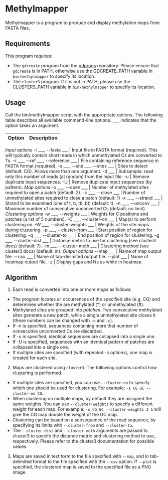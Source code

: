 # Methylmapper

Methylmapper is a program to produce and display methylation maps from FASTA files.

## Requirements

This program requires:

* The `gdcreate` program from the [gdprogs](https://github.com/albertoriva/gdprogs) repository. Please ensure that `gdcreate` is in PATH, otherwise use the GDCREATE_PATH variable in `bin/methylmapper` to specify its location.
* The `cluster3` program. If it is not in PATH, please use the CLUSTER3_PATH variable in `bin/methylmapper` to specify its location.

## Usage

Call the bin/methylmapper script with the appropriate options. The following table describes all available command-line options. `___` indicates that the option takes an argument.

Option | Description
--- | ---
*Input options*
 -i ___, --fasta ___ |   Input file in FASTA format (required). This will typically contain short reads in which unmethylated Cs are converted to Ts.
 -r ___, --ref ___, --reference ___ | File containing reference sequence in FASTA format (required).
 -s ___, --site ___, --sites ___ | Sites to detect (default: CG). Allows more than one argument.
 -d ___ |    Subsample: read only this number of reads (at random) from the input file.
 -u |    Remove duplicate input sequences.
 -U |    Remove duplicate input sequences (by pattern).
 *Map options*
 -o ___, --open ___  | Number of methylated sites required to open a patch (default: 2).
 -c ___, --close ___ | Number of unmethylated sites required to close a patch (default: 1)
 -x ___, --strand ___ | Strand to be examined (one of t, b, tb, bt) (default: t).
 -n ___, --unconv ___ |    Maximum number of consecutive unconverted Cs (default: no limit).
*Clustering options*
 -w ___, --weights ___ |    Weights for C positions and patches (a list of 5 numbers).
 -C ___, --cluster-on ___ |    Map(s) to perform clustering on.
 -W ___, --cluster-weights ___ |    Weights of the site maps during clustering.
 -p ___, --cluster-from ___ |    Start position of region for clustering.
 -q ___, --cluster-to ___ |    End position of region for clustering.
 -g ___, --cluster-dist ___ |    Distance metric to use for clustering (see cluster3 docs) (default: 7).
 -m ___, --cluster-meth ___ |    Clustering method (see cluster3 docs) (default: m).
*Output options*
 --map ___ |    Name of map output file.
 --csv ___ |    Name of tab-delimited output file.
 --plot ___ |    Name of heatmap output file.
 -z |    Display gaps and Ns as white in heatmap.

## Algorithm
1. Each read is converted into one or more *maps* as follows:
  * The program locates all occurrences of the specified site (e.g. CG) and determines whether the are methylated (*) or unmethylated (#).
  * Methylated sites are grouped into *patches*. Two consecutive methylated sites generate a new patch, while a single unmethylated site closes it (these numbers can be changed with `-o` and `-c`).
  * If -n is specified, sequences containing more that number of consecutive unconverted Cs are discarded.
  * If -u is specified, identical sequences are collapsed into a single one.
  * If -U is specified, sequences with an identical pattern of patches are collapsed into a single one.
  * If multiple sites are specified (with repeated -s options), one map is created for each site.
2. Maps are clustered using `cluster3`. The following options control how clustering is performed.
  * If multiple sites are specified, you can use `--cluster-on` to specify which one should be used for clustering. For example: `-s CG GC --cluster-on CG`.
  * When clustering on multiple maps, by default they are assigned the same weights. You can use `--cluster-weights` to specify a different weight for each map. For example: `-s CG GC --cluster-weights 2 1` will give the CG map double the weight of the GC map.
  * Clustering can be based on a subsequence of the read sequence, by specifying its limits with `--cluster-from` and `--cluster-to`.
  * The `--cluster-dist` and `--cluster-meth` arguments are passed to cluster3 to specify the distance metric and clustering method to use, respectively. Please refer to the cluster3 documentation for possible values.
3. Maps are saved in text form to the file specified with `--map`, and in tab-delimited format to the file specified with the `--csv` option. If `--plot` is specified, the clustered map is saved to the specified file as a PNG image.

